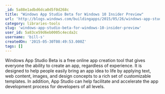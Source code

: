 ```yaml
---
_id: 5a88e1adbd6dca0d5f0d268c
title: "Windows App Studio Beta for Windows 10 Insider Preview"
url: 'http://blogs.windows.com/buildingapps/2015/05/26/windows-app-studio-beta-for-windows-10-insider-preview'
category: libraries-tools
slug: 'windows-app-studio-beta-for-windows-10-insider-preview'
user_id: 5a83ce59d6eb0005c4ecda2c
username: 'bill-s'
createdOn: '2015-05-30T08:49:53.000Z'
tags: []
---
```


Windows App Studio Beta is a free online app creation tool that gives everyone the ability to create an app, regardless of experience. It is designed to help people easily bring an app idea to life by applying text, web content, images, and design concepts to a rich set of customizable templates. In addition, App Studio can help facilitate and accelerate the app development process for developers of all levels.
